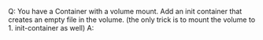Q: You have a Container with a volume mount. Add an init container that creates an empty file in the volume. (the only trick is to mount the volume to 1. init-container as well)
A:
